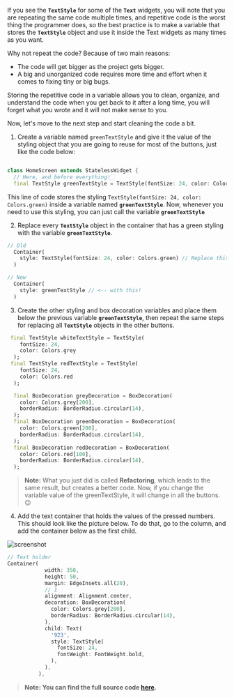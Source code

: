 If you see the **`TextStyle`** for some of the **`Text`** widgets, you will note that you are repeating the same code multiple times, and repetitive code is the worst thing the programmer does, so the best practice is to make a variable that stores the **`TextStyle`** object and use it inside the Text widgets as many times as you want.

Why not repeat the code? Because of two main reasons:

- The code will get bigger as the project gets bigger.
- A big and unorganized code requires more time and effort when it comes to fixing tiny or big bugs.

Storing the repetitive code in a variable allows you to clean, organize, and understand the code when you get back to it after a long time, you will forget what you wrote and it will not make sense to you.

Now, let's move to the next step and start cleaning the code a bit.

1. Create a variable named `greenTextStyle` and give it the value of the styling object that you are going to reuse for most of the buttons, just like the code below:

```dart

class HomeScreen extends StatelessWidget {
  // Here, and before everything👇🏻
  final TextStyle greenTextStyle = TextStyle(fontSize: 24, color: Colors.green);
```

This line of code stores the styling `TextStyle(fontSize: 24, color: Colors.green)` inside a variable named **`greenTextStyle`**. Now, whenever you need to use this styling, you can just call the variable **`greenTextStyle`**

2. Replace every **`TextStyle`** object in the container that has a green styling with the variable **`greenTextStyle`**.

```dart
// Old
  Container(
    style: TextStyle(fontSize: 24, color: Colors.green) // Replace this
  )

// New
  Container(
    style: greenTextStyle // <-- with this!
  )
```

3. Create the other styling and box decoration variables and place them below the previous variable **`greenTextStyle`**, then repeat the same steps for replacing all **`TextStyle`** objects in the other buttons.

```dart
 final TextStyle whiteTextStyle = TextStyle(
    fontSize: 24,
    color: Colors.grey
  );
 final TextStyle redTextStyle = TextStyle(
    fontSize: 24,
    color: Colors.red
  );

  final BoxDecoration greyDecoration = BoxDecoration(
    color: Colors.grey[200],
    borderRadius: BorderRadius.circular(14),
  );
  final BoxDecoration greenDecoration = BoxDecoration(
    color: Colors.green[200],
    borderRadius: BorderRadius.circular(14),
  );
  final BoxDecoration redDecoration = BoxDecoration(
    color: Colors.red[100],
    borderRadius: BorderRadius.circular(14),
  );

```

> **Note:** What you just did is called **Refactoring**, which leads to the same result, but creates a better code. Now, if you change the variable value of the greenTextStyle, it will change in all the buttons. 😉

4. Add the text container that holds the values of the pressed numbers. This should look like the picture below. To do that, go to the column, and add the container below as the first child.

![screenshot](https://user-images.githubusercontent.com/24327781/133928283-eab43fd9-056a-40a6-9890-f61221d12c92.png)

```dart
// Text holder
Container(
            width: 350,
            height: 50,
            margin: EdgeInsets.all(20),
            // 1
            alignment: Alignment.center,
            decoration: BoxDecoration(
              color: Colors.grey[200],
              borderRadius: BorderRadius.circular(14),
            ),
            child: Text(
              '923',
              style: TextStyle(
                fontSize: 24,
                fontWeight: FontWeight.bold,
              ),
            ),
          ),
```

> **Note: You can find the full source code [here](https://github.com/Northwest-content/flutter_calculator_ui_app).**
